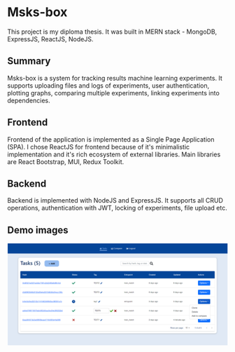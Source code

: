 # Msks-box

This project is my diploma thesis. It was built in MERN stack - MongoDB, ExpressJS, ReactJS, NodeJS.

## Summary

Msks-box is a system for tracking results machine learning experiments. It supports uploading files and logs of experiments, user authentication, plotting graphs,
comparing multiple experiments, linking experiments into dependencies.

## Frontend

Frontend of the application is implemented as a Single Page Application (SPA). I chose ReactJS for frontend because of it's minimalistic implementation and it's rich ecosystem of external libraries. Main libraries are React Bootstrap,
MUI, Redux Toolkit.

## Backend

Backend is implemented with NodeJS and ExpressJS. It supports all CRUD operations, authentication with JWT, locking of experiments, file upload etc.

## Demo images

![Main page](demo_images/home.PNG)
